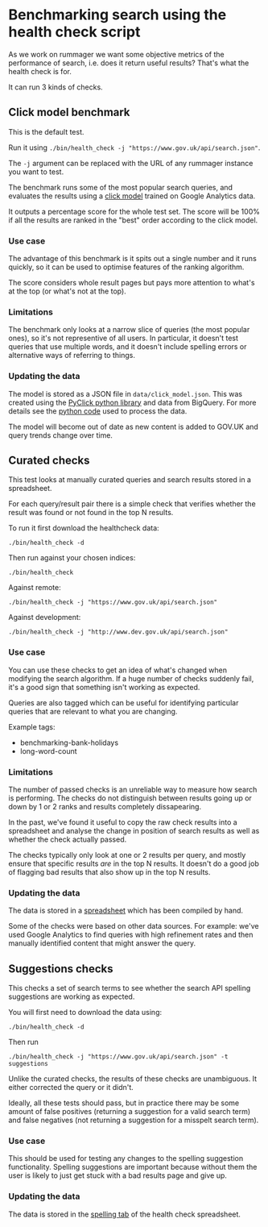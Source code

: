 # Benchmarking search using the health check script

As we work on rummager we want some objective metrics of the performance of search, i.e. does it return useful results? That's what the health check is for.

It can run 3 kinds of checks.

## Click model benchmark

This is the default test.

Run it using `./bin/health_check -j "https://www.gov.uk/api/search.json"`.

The `-j` argument can be replaced with the URL of any rummager instance you want to test.

The benchmark runs some of the most popular search queries, and evaluates the results using a [click model](http://clickmodels.weebly.com/the-book.html) trained on Google Analytics data.

It outputs a percentage score for the whole test set. The score will be 100% if all the results are ranked in the "best" order according to the click model.

### Use case
The advantage of this benchmark is it spits out a single number and it runs quickly, so it can be used to optimise features of the ranking algorithm.

The score considers whole result pages but pays more attention to what's at the top (or what's not at the top).

### Limitations
The benchmark only looks at a narrow slice of queries (the most popular ones), so it's not representive of all users. In particular, it doesn't test queries that use multiple words, and it doesn't include spelling errors or alternative ways of referring to things.

### Updating the data
The model is stored as a JSON file in `data/click_model.json`. This was created using the [PyClick python library](https://github.com/markovi/PyClick) and data from BigQuery. For more details see the [python code](https://github.com/MatMoore/accelerator/) used to process the data.

The model will become out of date as new content is added to GOV.UK and query trends change over time.

## Curated checks
This test looks at manually curated queries and search results stored in a spreadsheet.

For each query/result pair there is a simple check that verifies whether the result was found or not found in the top N results.

To run it first download the healthcheck data:

```
./bin/health_check -d
```

Then run against your chosen indices:

```
./bin/health_check
```

Against remote:

```
./bin/health_check -j "https://www.gov.uk/api/search.json"
```

Against development:

```
./bin/health_check -j "http://www.dev.gov.uk/api/search.json"
```

### Use case
You can use these checks to get an idea of what's changed when modifying the search algorithm. If a huge number of checks suddenly fail, it's a good sign
that something isn't working as expected.

Queries are also tagged which can be useful for identifying particular queries that are relevant to what you are changing.

Example tags:

- benchmarking-bank-holidays
- long-word-count

### Limitations
The number of passed checks is an unreliable way to measure how search is performing. The checks do not distinguish between results going up or down by 1 or 2 ranks and results completely dissapearing.

In the past, we've found it useful to copy the raw check results into a spreadsheet and analyse the change in position of search results as well as
whether the check actually passed.

The checks typically only look at one or 2 results per query, and mostly ensure that specific results *are* in the top N results. It doesn't do a good job of flagging bad results that also show up in the top N results.

### Updating the data
The data is stored in a [spreadsheet](https://docs.google.com/spreadsheets/d/1JjSoy68vscNjrvQm8b9hHt0nbZgFxk8lrcTdqV08iHk/edit#gid=1400194374) which has been compiled by hand.

Some of the checks were based on other data sources. For example: we've used Google Analytics to find queries with high refinement rates and then manually identified content that might answer the query.

## Suggestions checks
This checks a set of search terms to see whether the search API spelling suggestions are working as expected.

You will first need to download the data using:

```
./bin/health_check -d
```

Then run

```
./bin/health_check -j "https://www.gov.uk/api/search.json" -t suggestions
```

Unlike the curated checks, the results of these checks are unambiguous. It either corrected the query or it didn't.

Ideally, all these tests should pass, but in practice there may be some amount of false positives (returning a suggestion for a valid search term) and false negatives (not returning a suggestion for a misspelt search term).

### Use case
This should be used for testing any changes to the spelling suggestion functionality. Spelling suggestions are important because without them the user
is likely to just get stuck with a bad results page and give up.

### Updating the data

The data is stored in the [spelling tab](https://docs.google.com/spreadsheets/d/1JjSoy68vscNjrvQm8b9hHt0nbZgFxk8lrcTdqV08iHk/edit#gid=9) of the health check spreadsheet.